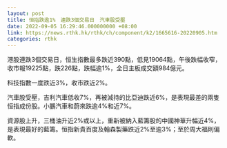 ```yaml
---
layout: post
title: 恒指跌逾1%　連跌3個交易日　汽車股受壓
date: 2022-09-05 16:29:46.000000000 +08:00
link: https://news.rthk.hk/rthk/ch/component/k2/1665616-20220905.htm
categories: rthk
---
```


港股連跌3個交易日，恒生指數最多跌近390點，低見19064點，午後跌幅收窄，收市報19225點，跌226點，跌幅逾1%，全日主板成交額984億元。

科技指數一度跌近3%，收市跌近2%。

汽車股受壓，吉利汽車低收7%，再被減持的比亞迪跌近6%，是表現最差的兩隻恒指成份股。小鵬汽車和蔚來跌逾4%和近7%。

資源股上升，三桶油升近2%或以上，重新被納入藍籌股的中國神華升幅近4%，是表現最好的藍籌。恒指新貴百度及翰森製藥跌近2%至逾3%；至於周大福則偏軟。
